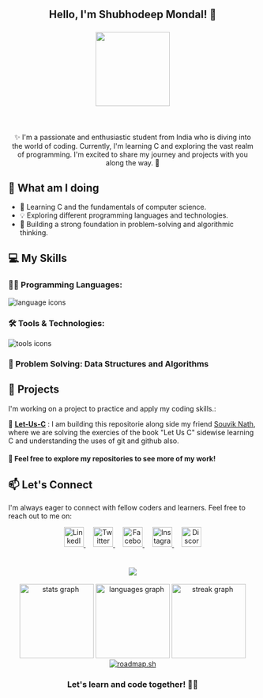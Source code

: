 <h2 align="center">Hello, I'm Shubhodeep Mondal! 👋</h2>

###

<div align="center">
  <img height="150" src="https://media.tenor.com/IMNDZBkct8gAAAAC/anime-girl.gif"  />
</div>

###

<br clear="both">

<p align="center">✨ I'm a passionate and enthusiastic student from India who is diving into the world of coding. Currently, I'm learning C and exploring the vast realm of programming. I'm excited to share my journey and projects with you along the way. 🎑</p>

###

## 🚀 What am I doing 

- 🌱 Learning C and the fundamentals of computer science.
- 💡 Exploring different programming languages and technologies.
- 🧠 Building a strong foundation in problem-solving and algorithmic thinking.
###

## 💻 My Skills
### **👨‍💻 Programming Languages**:
![language icons](https://skillicons.dev/icons?i=c)
### **🛠 Tools & Technologies**:
![tools icons](https://skillicons.dev/icons?i=git,github,vscode)
### **🎯 Problem Solving**: Data Structures and Algorithms  

###

## 🌟 Projects
I'm working on a project to practice and apply my coding skills.:

📌 **[Let-Us-C](https://github.com/Spidy394/Let-us-C.git)** : I am building this repositorie along side my friend [Souvik Nath](https://github.com/souvik3069), where we are solving the exercies of the book "Let Us C" sidewise learning C and understanding the uses of git and github also.

#### 🧧 Feel free to explore my repositories to see more of my work!

## 📫 Let's Connect
I'm always eager to connect with fellow coders and learners. Feel free to reach out to me on:

<!-- Social Media Links -->
<div align="center">
  <a href="https://www.linkedin.com/in/shubhodeep-mondal-428403216/" target="_blank">
    <img src="https://cdn.simpleicons.org/linkedin/0A66C2" height="40" alt="LinkedIn Logo" />
  </a>&nbsp;&nbsp;&nbsp;
  <a href="https://twitter.com/0Shubhodee65108" target="_blank">
    <img src="https://cdn.simpleicons.org/twitter/1DA1F2" height="40" alt="Twitter Logo" />
  </a>&nbsp;&nbsp;&nbsp;
  <a href="https://www.facebook.com/shubho.deep.16" target="_blank">
    <img src="https://cdn.simpleicons.org/facebook/1877F2" height="40" alt="Facebook Logo" />
  </a>&nbsp;&nbsp;&nbsp;
  <a href="https://www.instagram.com/shubho_deep_09/" target="_blank">
    <img src="https://cdn.simpleicons.org/instagram/E4405F" height="40" alt="Instagram Logo" />
  </a>&nbsp;&nbsp;&nbsp;
  <a href="https://discord.gg/GB2WCpNqdY" target="_blank">
    <img src="https://cdn.simpleicons.org/discord/5865F2" height="40" alt="Discord Logo" />
  </a>
</div>



#

<div align="center">
  <img src="https://visitor-badge.laobi.icu/badge?page_id=Spidy394.Spidy394&"  />
</div>
  <br>
<div align="center">
  <img src="https://github-readme-stats.vercel.app/api?username=Spidy394&hide_title=true&hide_rank=false&show_icons=true&include_all_commits=true&count_private=true&disable_animations=false&theme=dracula&locale=en&hide_border=false&order=1" height="150" alt="stats graph"  />
  <img src="https://github-readme-stats.vercel.app/api/top-langs?username=Spidy394&locale=en&hide_title=false&layout=compact&card_width=320&langs_count=5&theme=dracula&hide_border=false&order=2" height="150" alt="languages graph"  />
  <img src="https://streak-stats.demolab.com?user=Spidy394&locale=en&mode=daily&theme=dracula&hide_border=false&border_radius=5&order=3" height="150" alt="streak graph"  /> 
  <br>
  <a href="https://roadmap.sh"><img src="https://api.roadmap.sh/v1-badge/wide/64a55098ec22530247ef20df?variant=dark" alt="roadmap.sh"/></a>
</div>


<h3 align="center">Let's learn and code together! 🤝🤍 </h3>

#
